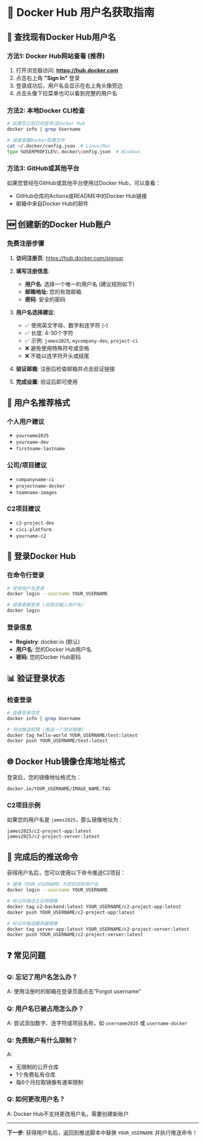 # 🐳 Docker Hub 用户名获取指南

## 📍 **查找现有Docker Hub用户名**

### 方法1: Docker Hub网站查看 (推荐)
1. 打开浏览器访问: **https://hub.docker.com**
2. 点击右上角 **"Sign In"** 登录
3. 登录成功后，用户名会显示在右上角头像旁边
4. 点击头像下拉菜单也可以看到完整的用户名

### 方法2: 本地Docker CLI检查
```bash
# 如果您之前已经登录过Docker Hub
docker info | grep Username

# 或者查看Docker配置文件
cat ~/.docker/config.json  # Linux/Mac
type %USERPROFILE%\.docker\config.json  # Windows
```

### 方法3: GitHub或其他平台
如果您曾经在GitHub或其他平台使用过Docker Hub，可以查看：
- GitHub仓库的Actions或README中的Docker Hub链接
- 邮箱中来自Docker Hub的邮件

## 🆕 **创建新的Docker Hub账户**

### 免费注册步骤
1. **访问注册页**: https://hub.docker.com/signup
   
2. **填写注册信息**:
   - **用户名**: 选择一个唯一的用户名 (建议规则如下)
   - **邮箱地址**: 您的有效邮箱
   - **密码**: 安全的密码

3. **用户名选择建议**:
   - ✅ 使用英文字母、数字和连字符 (-)
   - ✅ 长度: 4-30个字符
   - ✅ 示例: `james2025`, `mycompany-dev`, `project-ci`
   - ❌ 避免使用特殊符号或空格
   - ❌ 不能以连字符开头或结尾

4. **验证邮箱**: 注册后检查邮箱并点击验证链接

5. **完成设置**: 验证后即可使用

## 🎯 **用户名推荐格式**

### 个人用户建议
- `yourname2025`
- `yourname-dev`  
- `firstname-lastname`

### 公司/项目建议
- `companyname-ci`
- `projectname-docker`
- `teamname-images`

### C2项目建议
- `c2-project-dev`
- `cici-platform`
- `yourname-c2`

## 🔐 **登录Docker Hub**

### 在命令行登录
```bash
# 使用用户名登录
docker login --username YOUR_USERNAME

# 或者直接登录 (会提示输入用户名)
docker login
```

### 登录信息
- **Registry**: docker.io (默认)
- **用户名**: 您的Docker Hub用户名
- **密码**: 您的Docker Hub密码

## 📊 **验证登录状态**

### 检查登录
```bash
# 查看登录信息
docker info | grep Username

# 测试推送权限 (推送一个测试镜像)
docker tag hello-world YOUR_USERNAME/test:latest
docker push YOUR_USERNAME/test:latest
```

## 🌐 **Docker Hub镜像仓库地址格式**

登录后，您的镜像地址格式为：
```
docker.io/YOUR_USERNAME/IMAGE_NAME:TAG
```

### C2项目示例
如果您的用户名是 `james2025`，那么镜像地址为：
```
james2025/c2-project-app:latest
james2025/c2-project-server:latest
```

## 🚀 **完成后的推送命令**

获得用户名后，您可以使用以下命令推送C2项目：

```bash
# 替换 YOUR_USERNAME 为您的实际用户名
docker login --username YOUR_USERNAME

# 标记并推送主应用镜像
docker tag c2-backend:latest YOUR_USERNAME/c2-project-app:latest
docker push YOUR_USERNAME/c2-project-app:latest

# 标记并推送服务器镜像
docker tag server-app:latest YOUR_USERNAME/c2-project-server:latest
docker push YOUR_USERNAME/c2-project-server:latest
```

## ❓ **常见问题**

### Q: 忘记了用户名怎么办？
A: 使用注册时的邮箱在登录页面点击"Forgot username"

### Q: 用户名已被占用怎么办？
A: 尝试添加数字、连字符或项目名称，如 `username2025` 或 `username-docker`

### Q: 免费账户有什么限制？
A: 
- 无限制的公开仓库
- 1个免费私有仓库
- 每6个月拉取镜像有速率限制

### Q: 如何更改用户名？
A: Docker Hub不支持更改用户名，需要创建新账户

---

**下一步**: 获得用户名后，返回到推送脚本中替换 `YOUR_USERNAME` 并执行推送命令！
